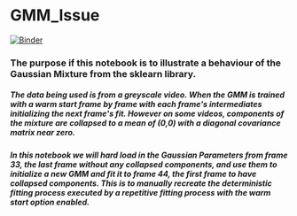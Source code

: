 # GMM_Issue
[![Binder](https://mybinder.org/badge.svg)](https://mybinder.org/v2/gh/Adurden/GMM_Issue/master)

### The purpose if this notebook is to illustrate a behaviour of the Gaussian Mixture from the sklearn library.

##### The data being used is from a greyscale video. When the GMM is trained with a warm start frame by frame with each frame's intermediates initializing the next frame's fit. However on some videos, components of the mixture are collapsed to a mean of (0,0) with a diagonal covariance matrix near zero.

##### In this notebook we will hard load in the Gaussian Parameters from frame 33, the last frame without any collapsed components, and use them to initialize a new GMM and fit it to frame 44, the first frame to have collapsed components. This is to manually recreate the deterministic fitting process executed by a repetitive fitting process with the warm start option enabled.
